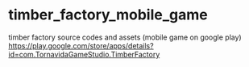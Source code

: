# timber_factory_mobile_game
timber factory source codes and assets (mobile game on google play) 
https://play.google.com/store/apps/details?id=com.TornavidaGameStudio.TimberFactory
